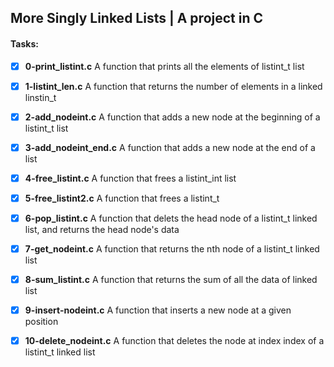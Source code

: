 ## More Singly Linked Lists | A project in C

#### Tasks:

- [x] **0-print\_listint.c**
   A function that prints all the elements of listint\_t list

- [x] **1-listint\_len.c**
   A function that returns the number of elements in a linked linstin\_t

- [x] **2-add\_nodeint.c**
   A function that adds a new node at the beginning of a listint\_t list

- [x] **3-add\_nodeint\_end.c**
   A function that adds a new node at the end of a list

- [x] **4-free\_listint.c**
   A function that frees a listint\_int list

- [x] **5-free\_listint2.c**
   A function that frees a listint\_t

- [x] **6-pop\_listint.c**
   A function that delets the head node of a listint\_t linked list, and returns the head node's data

- [x] **7-get\_nodeint.c**
   A function that returns the nth node of a listint\_t linked list

- [x] **8-sum\_listint.c**
   A function that returns the sum of all the data of linked list

- [x] **9-insert\-nodeint.c**
   A function that inserts a new node at a given position

- [x] **10-delete\_nodeint.c** 
   A function that deletes the node at index index of a listint\_t linked list


